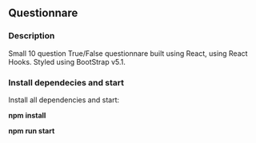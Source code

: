 ## Questionnare

### Description
Small 10 question True/False questionnare built using React, using React Hooks. Styled using BootStrap v5.1.

### Install dependecies and start

 Install all dependencies and start:
 
 **npm install**
 
 **npm run start**
